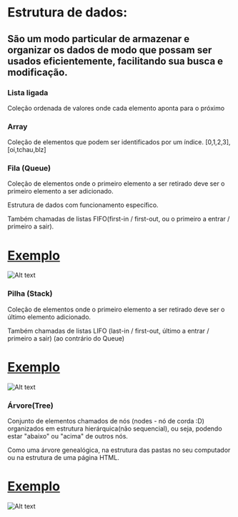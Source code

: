 # Estrutura de dados:

## São um modo particular de armazenar e organizar os dados de modo que possam ser usados eficientemente, facilitando sua busca e modificação.

### Lista ligada
Coleção ordenada de valores onde cada elemento aponta para o próximo

### Array
Coleção de elementos que podem ser identificados por um índice. 
[0,1,2,3], [oi,tchau,blz]

### Fila (Queue)
Coleção de elementos onde o primeiro elemento a ser retirado deve ser o primeiro elemento a ser adicionado.

Estrutura de dados com funcionamento específico.

Também chamadas de listas FIFO(first-in / first-out, ou o primeiro a entrar / primeiro a sair).

# [Exemplo](https://www.mindmeister.com/app/map/3093667243)
![Alt text](image-1.png)

### Pilha (Stack)
Coleção de elementos onde o primeiro elemento a ser retirado deve ser o último elemento adicionado.

Também chamadas de listas LIFO (last-in / first-out, último a entrar / primeiro a sair)
(ao contrário do Queue)

# [Exemplo](https://www.mindmeister.com/app/map/3093667247)
![Alt text](image.png)

### Árvore(Tree)
Conjunto de elementos chamados de nós (nodes - nó de corda :D) organizados em estrutura hierárquica(não sequencial), ou seja, podendo estar "abaixo" ou "acima" de outros nós.

Como uma árvore genealógica, na estrutura das pastas no seu computador ou na estrutura de uma página HTML.

# [Exemplo](https://www.mindmeister.com/app/map/3093667251)
![Alt text](image-2.png)

